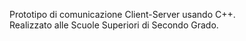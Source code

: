 Prototipo di comunicazione Client-Server usando C++.<br>
Realizzato alle Scuole Superiori di Secondo Grado.<br>
